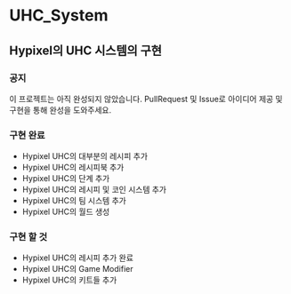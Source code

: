 # UHC_System
## Hypixel의 UHC 시스템의 구현

### 공지
이 프로젝트는 아직 완성되지 않았습니다. PullRequest 및 Issue로 아이디어 제공 및 구현을 
통해 완성을 도와주세요.

### 구현 완료

- Hypixel UHC의 대부분의 레시피 추가
- Hypixel UHC의 레시피북 추가
- Hypixel UHC의 단계 추가
- Hypixel UHC의 레시피 및 코인 시스템 추가
- Hypixel UHC의 팀 시스템 추가
- Hypixel UHC의 월드 생성

### 구현 할 것

- Hypixel UHC의 레시피 추가 완료
- Hypixel UHC의 Game Modifier
- Hypixel UHC의 키트들 추가
